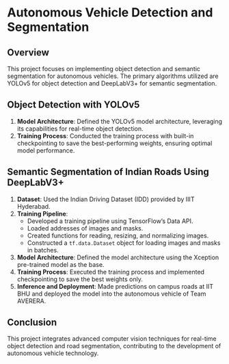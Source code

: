 # Autonomous Vehicle Detection and Segmentation

## Overview
This project focuses on implementing object detection and semantic segmentation for autonomous vehicles. The primary algorithms utilized are YOLOv5 for object detection and DeepLabV3+ for semantic segmentation.

## Object Detection with YOLOv5
1. **Model Architecture**: Defined the YOLOv5 model architecture, leveraging its capabilities for real-time object detection.
2. **Training Process**: Conducted the training process with built-in checkpointing to save the best-performing weights, ensuring optimal model performance.

## Semantic Segmentation of Indian Roads Using DeepLabV3+
1. **Dataset**: Used the Indian Driving Dataset (IDD) provided by IIIT Hyderabad.
2. **Training Pipeline**: 
   - Developed a training pipeline using TensorFlow’s Data API.
   - Loaded addresses of images and masks.
   - Created functions for reading, resizing, and normalizing images.
   - Constructed a `tf.data.Dataset` object for loading images and masks in batches.
3. **Model Architecture**: Defined the model architecture using the Xception pre-trained model as the base.
4. **Training Process**: Executed the training process and implemented checkpointing to save the best weights only.
5. **Inference and Deployment**: Made predictions on campus roads at IIT BHU and deployed the model into the autonomous vehicle of Team AVERERA.

## Conclusion
This project integrates advanced computer vision techniques for real-time object detection and road segmentation, contributing to the development of autonomous vehicle technology.
